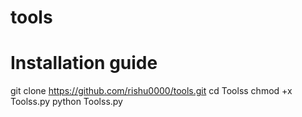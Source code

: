# tools
# Installation guide 
  git clone https://github.com/rishu0000/tools.git
  cd Toolss
  chmod +x Toolss.py
  python Toolss.py 
